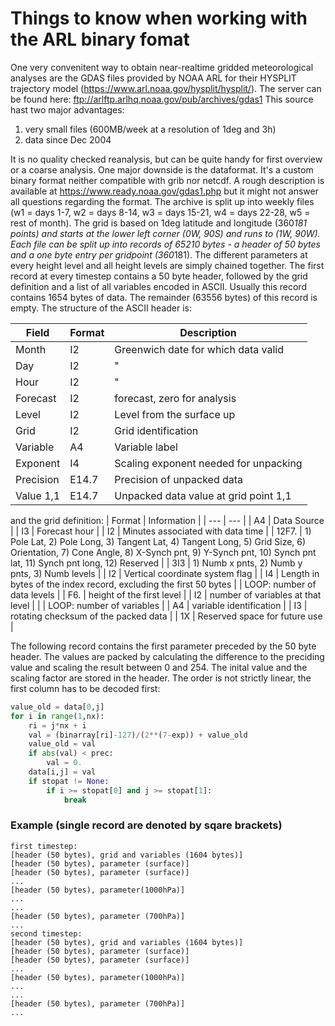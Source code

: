 # Things to know when working with the ARL binary fomat

One very convenitent way to obtain near-realtime gridded meteorological analyses are the GDAS files provided by NOAA ARL for their HYSPLIT trajectory model (<https://www.arl.noaa.gov/hysplit/hysplit/>). The server can be found here: <ftp://arlftp.arlhq.noaa.gov/pub/archives/gdas1>
This source hast two major advantages:
1. very small files (600MB/week at a resolution of 1deg and 3h)
2. data since Dec 2004

It is no quality checked reanalysis, but can be quite handy for first overview or a coarse analysis.
One major downside is the dataformat. It's a custom binary format neither compatible with grib nor netcdf.
A rough description is available at <https://www.ready.noaa.gov/gdas1.php> but it might not answer all questions regarding the format.
The archive is split up into weekly files (w1 = days 1-7, w2 = days 8-14, w3 = days 15-21, w4 = days 22-28, w5 = rest of month).
The grid is based on 1deg latitude and longitude (360*181 points) and starts at the lower left corner (0W, 90S) and runs to (1W, 90W).
Each file can be split up into records of 65210 bytes - a header of 50 bytes and a one byte entry per gridpoint (360*181). The different parameters at every height level and all height levels are simply chained together.
The first record at every timestep contains a 50 byte header, followed by the grid definition and a list of all variables encoded in ASCII.
Usually this record contains 1654 bytes of data. The remainder (63556 bytes) of this record is empty. 
The structure of the ASCII header is:

| Field | Format | Description  |
| --- | --- | --- |
| Month | I2 | Greenwich date for which data valid  |
| Day | I2 | " |
| Hour | I2 | " |
| Forecast | I2 | forecast, zero for analysis |
| Level | I2 | Level from the surface up |
| Grid | I2 |  Grid identification |
| Variable | A4 | Variable label |
| Exponent | I4 | Scaling exponent needed for unpacking |
| Precision | E14.7 | Precision of unpacked data |
| Value 1,1 | E14.7 | Unpacked data value at grid point 1,1 |

and the grid definition:
| Format | Information |
| --- | --- | 
| A4 | Data Source | 
| I3 | Forecast hour |
| I2 | Minutes associated with data time |
| 12F7. | 1) Pole Lat, 2) Pole Long, 3) Tangent Lat, 4) Tangent Long, 5) Grid Size, 6) Orientation, 7) Cone Angle, 8) X-Synch pnt, 9) Y-Synch pnt, 10) Synch pnt lat, 11) Synch pnt long, 12) Reserved |
| 3I3 | 1) Numb x pnts, 2) Numb y pnts, 3) Numb levels |
| I2 | Vertical coordinate system flag | 
| I4 | Length in bytes of the index record, excluding the first 50 bytes
| | LOOP: number of data levels |
| F6. | height of the first level |
| I2 | number of variables at that level |
| | LOOP: number of variables |
| A4 | variable identification | 
| I3 | rotating checksum of the packed data | 
| 1X | Reserved space for future use |

The following record contains the first parameter preceded by the 50 byte header.
The values are packed by calculating the difference to the preciding value and scaling the result between 0 and 254.
The inital value and the scaling factor are stored in the header. The order is not strictly linear, the first column has to be decoded first:

```python
value_old = data[0,j]
for i in range(1,nx):
    ri = j*nx + i
    val = (binarray[ri]-127)/(2**(7-exp)) + value_old
    value_old = val
    if abs(val) < prec:
        val = 0.
    data[i,j] = val
    if stopat != None:
        if i >= stopat[0] and j >= stopat[1]:
            break
```


### Example (single record are denoted by sqare brackets)
```
first timestep:
[header (50 bytes), grid and variables (1604 bytes)]
[header (50 bytes), parameter (surface)] 
[header (50 bytes), parameter (surface)] 
...
[header (50 bytes), parameter(1000hPa)]
...
...
[header (50 bytes), parameter (700hPa)]
...
second timestep:
[header (50 bytes), grid and variables (1604 bytes)]
[header (50 bytes), parameter (surface)] 
[header (50 bytes), parameter (surface)] 
...
[header (50 bytes), parameter(1000hPa)]
...
...
[header (50 bytes), parameter (700hPa)]
...
```